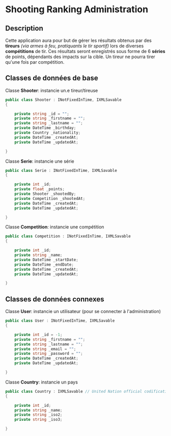 # Shooting Ranking Administration

## Description

Cette application aura pour but de gérer les résultats obtenus par des **tireurs** *(via armes à feu, pratiquants le tir sportif)* lors de diverses **compétitions** de tir. Ces résultats seront enregistrés sous forme de 6 **séries** de points, dépendants des impacts sur la cible. Un tireur ne pourra tirer qu'une fois par compétition.

## Classes de données de base

Classe **Shooter**: instancie un.e tireur/tireuse
```cs
public class Shooter : INotFixedInTime, IXMLSavable
{

    private string _id = "";
    private string _firstname = "";
    private string _lastname = "";
    private DateTime _birthday;
    private Country _nationality;
    private DateTime _createdAt;
    private DateTime _updatedAt;

}
```

Classe **Serie**: instancie une série
```cs
public class Serie : INotFixedInTime, IXMLSavable
{

    private int _id;
    private float _points;
    private Shooter _shootedBy;
    private Competition _shootedAt;
    private DateTime _createdAt;
    private DateTime _updatedAt;

}
```

Classe **Competition**: instancie une compétition
```cs
public class Competition : INotFixedInTime, IXMLSavable
{

    private int _id;
    private string _name;
    private DateTime _startDate;
    private DateTime _endDate;
    private DateTime _createdAt;
    private DateTime _updatedAt;

}
```


## Classes de données connexes

Classe **User**: instancie un utilisateur (pour se connecter à l'administration)
```cs
public class User : INotFixedInTime, IXMLSavable
{

    private int _id = -1;
    private string _firstname = "";
    private string _lastname = "";
    private string _email = "";
    private string _password = "";
    private DateTime _createdAt;
    private DateTime _updatedAt;

}
```

Classe **Country**: instancie un pays
```cs
public class Country : IXMLSavable // United Nation official codification
{

    private int _id;
    private string _name;
    private string _iso2;
    private string _iso3;

}
```